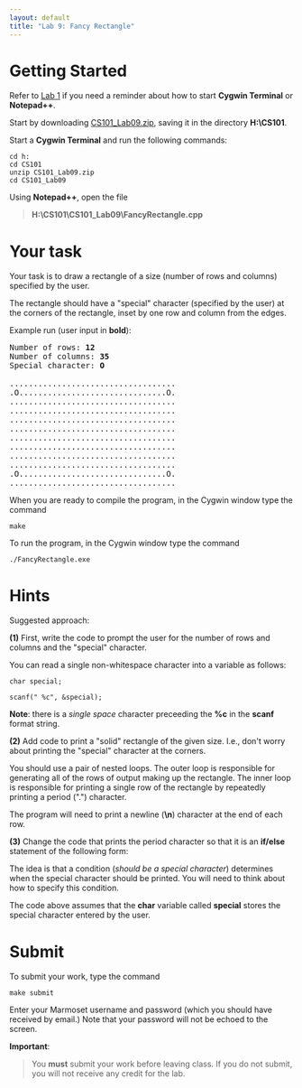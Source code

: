```yaml
---
layout: default
title: "Lab 9: Fancy Rectangle"
---
```


Getting Started
===============

Refer to [Lab 1](lab01.html) if you need a reminder about how to start **Cygwin Terminal** or **Notepad++**.

Start by downloading [CS101\_Lab09.zip](CS101_Lab09.zip), saving it in the directory **H:\\CS101**.

Start a **Cygwin Terminal** and run the following commands:

    cd h:
    cd CS101
    unzip CS101_Lab09.zip
    cd CS101_Lab09

Using **Notepad++**, open the file

> **H:\\CS101\\CS101\_Lab09\\FancyRectangle.cpp**

Your task
=========

Your task is to draw a rectangle of a size (number of rows and columns) specified by the user.

The rectangle should have a "special" character (specified by the user) at the corners of the rectangle, inset by one row and column from the edges.

Example run (user input in **bold**):

<pre>Number of rows: <b>12</b>
Number of columns: <b>35</b>
Special character: <b>O</b>

...................................
.O...............................O.
...................................
...................................
...................................
...................................
...................................
...................................
...................................
...................................
.O...............................O.
...................................</pre>

When you are ready to compile the program, in the Cygwin window type the command

    make

To run the program, in the Cygwin window type the command

    ./FancyRectangle.exe

Hints
=====

Suggested approach:

**(1)** First, write the code to prompt the user for the number of rows and columns and the "special" character.

You can read a single non-whitespace character into a variable as follows:

    char special;

    scanf(" %c", &special);

**Note**: there is a *single space* character preceeding the **%c** in the **scanf** format string.

**(2)** Add code to print a "solid" rectangle of the given size. I.e., don't worry about printing the "special" character at the corners.

You should use a pair of nested loops. The outer loop is responsible for generating all of the rows of output making up the rectangle. The inner loop is responsible for printing a single row of the rectangle by repeatedly printing a period (".") character.

The program will need to print a newline (**\\n**) character at the end of each row.

**(3)** Change the code that prints the period character so that it is an **if/else** statement of the following form:

The idea is that a condition (*should be a special character*) determines when the special character should be printed. You will need to think about how to specify this condition.

The code above assumes that the **char** variable called **special** stores the special character entered by the user.

Submit
======

To submit your work, type the command

    make submit

Enter your Marmoset username and password (which you should have received by email.) Note that your password will not be echoed to the screen.

**Important**:

> You **must** submit your work before leaving class. If you do not submit, you will not receive any credit for the lab.
